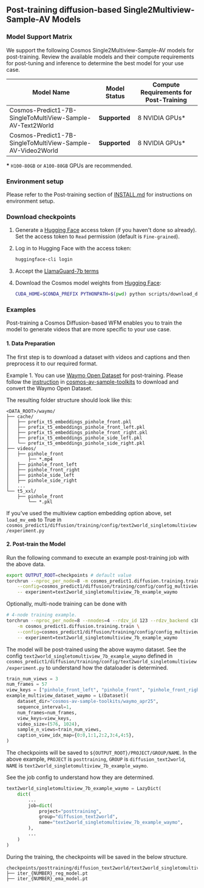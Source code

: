 ## Post-training diffusion-based Single2Multiview-Sample-AV Models

### Model Support Matrix

We support the following Cosmos Single2Multiview-Sample-AV models for post-training. Review the available models and their compute requirements for post-tuning and inference to determine the best model for your use case.

| Model Name                                                | Model Status   | Compute Requirements for Post-Training   |
|-----------------------------------------------------------|----------------|------------------------------------------|
| Cosmos-Predict1-7B-SingleToMultiView-Sample-AV-Text2World | **Supported**  | 8 NVIDIA GPUs*                           |
| Cosmos-Predict1-7B-SingleToMultiView-Sample-AV-Video2World| **Supported**  | 8 NVIDIA GPUs*                           |

**\*** `H100-80GB` or `A100-80GB` GPUs are recommended.

### Environment setup

Please refer to the Post-training section of [INSTALL.md](/INSTALL.md#post-training) for instructions on environment setup.

### Download checkpoints

1. Generate a [Hugging Face](https://huggingface.co/settings/tokens) access token (if you haven't done so already). Set the access token to `Read` permission (default is `Fine-grained`).

2. Log in to Hugging Face with the access token:
   ```bash
   huggingface-cli login
   ```
3. Accept the [LlamaGuard-7b terms](https://huggingface.co/meta-llama/LlamaGuard-7b)

4. Download the Cosmos model weights from [Hugging Face](https://huggingface.co/collections/nvidia/cosmos-predict1-67c9d1b97678dbf7669c89a7):
   ```bash
   CUDA_HOME=$CONDA_PREFIX PYTHONPATH=$(pwd) python scripts/download_diffusion_checkpoints.py --model_sizes 7B --model_types Cosmos-Predict1-7B-Single2Multiview-Sample-AV --checkpoint_dir checkpoints
   ```

### Examples

Post-training a Cosmos Diffusion-based WFM enables you to train the model to generate videos that are more specific to your use case.

#### 1. Data Preparation
The first step is to download a dataset with videos and captions and then preprocess it to our required format.

Example 1. You can use [Waymo Open Dataset](https://waymo.com/open/) for post-training.
Please follow the [instruction](https://github.com/nv-tlabs/cosmos-av-sample-toolkits/blob/main/docs/processing_waymo_for_predict1.md) in [cosmos-av-sample-toolkits](https://github.com/nv-tlabs/cosmos-av-sample-toolkits) to download and convert the Waymo Open Dataset.

The resulting folder structure should look like this:
```
<DATA_ROOT>/waymo/
├── cache/
│   ├── prefix_t5_embeddings_pinhole_front.pkl
│   ├── prefix_t5_embeddings_pinhole_front_left.pkl
│   ├── prefix_t5_embeddings_pinhole_front_right.pkl
│   ├── prefix_t5_embeddings_pinhole_side_left.pkl
│   └── prefix_t5_embeddings_pinhole_side_right.pkl
├── videos/
│   ├── pinhole_front
│       ├── *.mp4
│   ├── pinhole_front_left
│   ├── pinhole_front_right
│   ├── pinhole_side_left
│   ├── pinhole_side_right
│   ...
└── t5_xxl/
    ├── pinhole_front
        └── *.pkl
```

If you've used the multiview caption embedding option above, set `load_mv_emb` to True in `cosmos_predict1/diffusion/training/config/text2world_singletomultiview/experiment.py`
#### 2. Post-train the Model

Run the following command to execute an example post-training job with the above data.
```bash
export OUTPUT_ROOT=checkpoints # default value
torchrun --nproc_per_node=8 -m cosmos_predict1.diffusion.training.train \
    --config=cosmos_predict1/diffusion/training/config/config_multiview.py \
    -- experiment=text2world_singletomultiview_7b_example_waymo
```

Optionally, multi-node training can be done with
```bash
# 4-node training example.
torchrun --nproc_per_node=8 --nnodes=4 --rdzv_id 123 --rdzv_backend c10d --rdzv_endpoint $MASTER_ADDR:1234 \
    -m cosmos_predict1.diffusion.training.train \
    --config=cosmos_predict1/diffusion/training/config/config_multiview.py \
    -- experiment=text2world_singletomultiview_7b_example_waymo
```

The model will be post-trained using the above waymo dataset.
See the config `text2world_singletomultiview_7b_example_waymo` defined in `cosmos_predict1/diffusion/training/config/text2world_singletomultiview/experiment.py` to understand how the dataloader is determined.
```python
train_num_views = 3
num_frames = 57
view_keys = ["pinhole_front_left", "pinhole_front", "pinhole_front_right", "pinhole_side_left", "pinhole_side_right"]
example_multiview_dataset_waymo = L(Dataset)(
    dataset_dir="cosmos-av-sample-toolkits/waymo_apr25",
    sequence_interval=1,
    num_frames=num_frames,
    view_keys=view_keys,
    video_size=(576, 1024),
    sample_n_views=train_num_views,
    caption_view_idx_map={0:0,1:1,2:2,3:4,4:5},
)

```

The checkpoints will be saved to `${OUTPUT_ROOT}/PROJECT/GROUP/NAME`.
In the above example, `PROJECT` is `posttraining`, `GROUP` is `diffusion_text2world`, `NAME` is `text2world_singletomultiview_7b_example_waymo`.

See the job config to understand how they are determined.
```python
text2world_singletomultiview_7b_example_waymo = LazyDict(
    dict(
        ...
        job=dict(
            project="posttraining",
            group="diffusion_text2world",
            name="text2world_singletomultiview_7b_example_waymo",
        ),
        ...
    )
)
```

During the training, the checkpoints will be saved in the below structure.
```
checkpoints/posttraining/diffusion_text2world/text2world_singletomultiview_7b_example_waymo/checkpoints/
├── iter_{NUMBER}_reg_model.pt
├── iter_{NUMBER}_ema_model.pt
```
